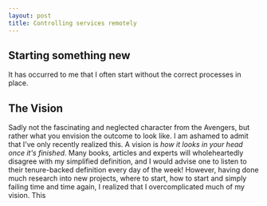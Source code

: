 ```yaml
---
layout: post
title: Controlling services remotely
---
```

## Starting something new
It has occurred to me that I often start without the correct processes in place. 

## The Vision
Sadly not the fascinating and neglected character from the Avengers, but rather what you envision the outcome to look like. I am ashamed to admit that I've only recently realized this. A vision is _how it looks in your head once it's finished_. Many books, articles and experts will wholeheartedly disagree with my simplified definition, and I would advise one to listen to their tenure-backed definition every day of the week! However, having done much research into new projects, where to start, how to start and simply failing time and time again, I realized that I overcomplicated much of my vision. This 